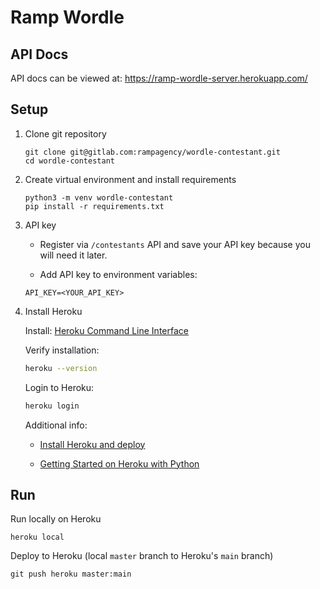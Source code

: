 # Ramp Wordle

## API Docs

API docs can be viewed at: https://ramp-wordle-server.herokuapp.com/

## Setup

1. Clone git repository
    ```shell
    git clone git@gitlab.com:rampagency/wordle-contestant.git
    cd wordle-contestant
    ```

2. Create virtual environment and install requirements
    ```shell
    python3 -m venv wordle-contestant
    pip install -r requirements.txt
    ```

3. API key

    - Register via `/contestants` API and save your API key because you will need it later.
    
    - Add API key to environment variables:
    ```dotenv
    API_KEY=<YOUR_API_KEY>
    ```

4. Install Heroku

    Install: [Heroku Command Line Interface](https://devcenter.heroku.com/articles/heroku-cli#download-and-install)

    Verify installation:
    ```bash
    heroku --version
    ```
    
    Login to Heroku:
    ```bash
    heroku login
    ```
    
    Additional info:
    
    - [Install Heroku and deploy](https://devcenter.heroku.com/articles/git)
    
    - [Getting Started on Heroku with Python](https://devcenter.heroku.com/articles/getting-started-with-python#set-up)


## Run

Run locally on Heroku
```shell
heroku local
```

Deploy to Heroku (local `master` branch to Heroku's `main` branch)
```shell
git push heroku master:main
```
